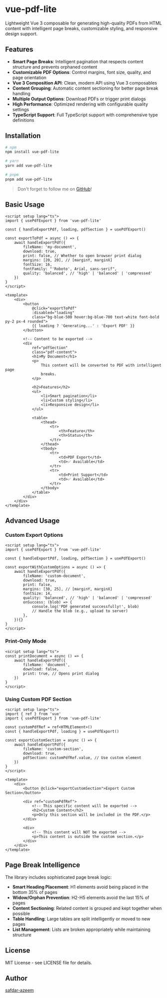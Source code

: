 # vue-pdf-lite

Lightweight Vue 3 composable for generating high-quality PDFs from HTML content with intelligent page breaks, customizable styling, and responsive design support.

## Features

-   **Smart Page Breaks**: Intelligent pagination that respects content structure and prevents orphaned content
-   **Customizable PDF Options**: Control margins, font size, quality, and page orientation
-   **Vue 3 Composition API**: Clean, modern API using Vue 3 composables
-   **Content Grouping**: Automatic content sectioning for better page break handling
-   **Multiple Output Options**: Download PDFs or trigger print dialogs
-   **High Performance**: Optimized rendering with configurable quality settings
-   **TypeScript Support**: Full TypeScript support with comprehensive type definitions

## Installation

```bash
# npm
npm install vue-pdf-lite

# yarn
yarn add vue-pdf-lite

# pnpm
pnpm add vue-pdf-lite
```

> Don't forget to follow me on [GitHub](https://github.com/safdar-azeem)!

## Basic Usage

```vue
<script setup lang="ts">
import { usePdfExport } from 'vue-pdf-lite'

const { handleExportPdf, loading, pdfSection } = usePdfExport()

const exportToPdf = async () => {
	await handleExportPdf({
		fileName: 'my-document',
		download: true,
		print: false, // Whether to open browser print dialog
		margins: [20, 20], // [marginY, marginX]
		fontSize: 16,
		fontFamily: "'Roboto', Arial, sans-serif",
		quality: 'balanced', // 'high' | 'balanced' | 'compressed'
	})
}
</script>

<template>
	<div>
		<button
			@click="exportToPdf"
			:disabled="loading"
			class="bg-blue-500 hover:bg-blue-700 text-white font-bold py-2 px-4 rounded">
			{{ loading ? 'Generating...' : 'Export PDF' }}
		</button>

		<!-- Content to be exported -->
		<div
			ref="pdfSection"
			class="pdf-content">
			<h1>My Document</h1>
			<p>
				This content will be converted to PDF with intelligent page
				breaks.
			</p>

			<h2>Features</h2>
			<ul>
				<li>Smart pagination</li>
				<li>Custom styling</li>
				<li>Responsive design</li>
			</ul>

			<table>
				<thead>
					<tr>
						<th>Feature</th>
						<th>Status</th>
					</tr>
				</thead>
				<tbody>
					<tr>
						<td>PDF Export</td>
						<td>✅ Available</td>
					</tr>
					<tr>
						<td>Print Support</td>
						<td>✅ Available</td>
					</tr>
				</tbody>
			</table>
		</div>
	</div>
</template>
```

## Advanced Usage

### Custom Export Options

```vue
<script setup lang="ts">
import { usePdfExport } from 'vue-pdf-lite'

const { handleExportPdf, loading, pdfSection } = usePdfExport()

const exportWithCustomOptions = async () => {
	await handleExportPdf({
		fileName: 'custom-document',
		download: true,
		print: false,
		margins: [30, 25], // [marginY, marginX]
		fontSize: 14,
		quality: 'balanced', // 'high' | 'balanced' | 'compressed'
		onSuccess: (blob) => {
			console.log('PDF generated successfully!', blob)
			// Handle the blob (e.g., upload to server)
		},
	}){}
}
</script>
```

### Print-Only Mode

```vue
<script setup lang="ts">
const printDocument = async () => {
	await handleExportPdf({
		fileName: 'document',
		download: false,
		print: true, // Opens print dialog
	})
}
</script>
```

### Using Custom PDF Section

```vue
<script setup lang="ts">
import { ref } from 'vue'
import { usePdfExport } from 'vue-pdf-lite'

const customPdfRef = ref<HTMLElement>()
const { handleExportPdf, loading } = usePdfExport()

const exportCustomSection = async () => {
	await handleExportPdf({
		fileName: 'custom-section',
		download: true,
		pdfSection: customPdfRef.value, // Use custom element
	})
}
</script>

<template>
	<div>
		<button @click="exportCustomSection">Export Custom Section</button>

		<div ref="customPdfRef">
			<!-- This specific content will be exported -->
			<h2>Custom Content</h2>
			<p>Only this section will be included in the PDF.</p>
		</div>

		<div>
			<!-- This content will NOT be exported -->
			<p>This content is outside the custom section.</p>
		</div>
	</div>
</template>
```

## Page Break Intelligence

The library includes sophisticated page break logic:

-   **Smart Heading Placement**: H1 elements avoid being placed in the bottom 35% of pages
-   **Widow/Orphan Prevention**: H2-H5 elements avoid the last 15% of pages
-   **Content Sectioning**: Related content is grouped and kept together when possible
-   **Table Handling**: Large tables are split intelligently or moved to new pages
-   **List Management**: Lists are broken appropriately while maintaining structure

## License

MIT License - see LICENSE file for details.

## Author

[safdar-azeem](https://github.com/safdar-azeem)
